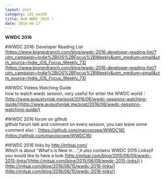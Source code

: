 ```yaml
---
layout: post
category: iOS_macOS
title: WoW WWDC 2016 !
date: 2016-06-17
---
```


**WWDC 2016**

#WWDC 2016: Developer Reading List    
[https://www.bignerdranch.com/blog/wwdc-2016-developer-reading-list/?utm_campaign=Indie%2BiOS%2BFocus%2BWeekly&utm_medium=email&utm_source=Indie_iOS_Focus_Weekly_73](https://www.bignerdranch.com/blog/wwdc-2016-developer-reading-list/?utm_campaign=Indie%2BiOS%2BFocus%2BWeekly&utm_medium=email&utm_source=Indie_iOS_Focus_Weekly_73)   

#WWDC Videos Watching Guide    
how to watch wwdc session, very useful for enter the WWDC world：[http://www.augustyniak.me/post/2016/06/wwdc-sessions-watching-guide/](http://www.augustyniak.me/post/2016/06/wwdc-sessions-watching-guide/)

#WWDC 2016 forum on github    
github forum talk and comment on every session, you can leave some comment also：[https://github.com/macoscope/WWDC16](https://github.com/macoscope/WWDC16)    

#WWDC 2016 links by http://mjtsai.com/    
Which is about "What's is New in ...",it also contains WWDC 2015 Links(if you would like to have a look [http://mjtsai.com/blog/2015/06/09/wwdc-2015-links/](http://mjtsai.com/blog/2015/06/09/wwdc-2015-links/) )
[http://mjtsai.com/blog/2016/06/15/wwdc-2016-links/](http://mjtsai.com/blog/2016/06/15/wwdc-2016-links/)


